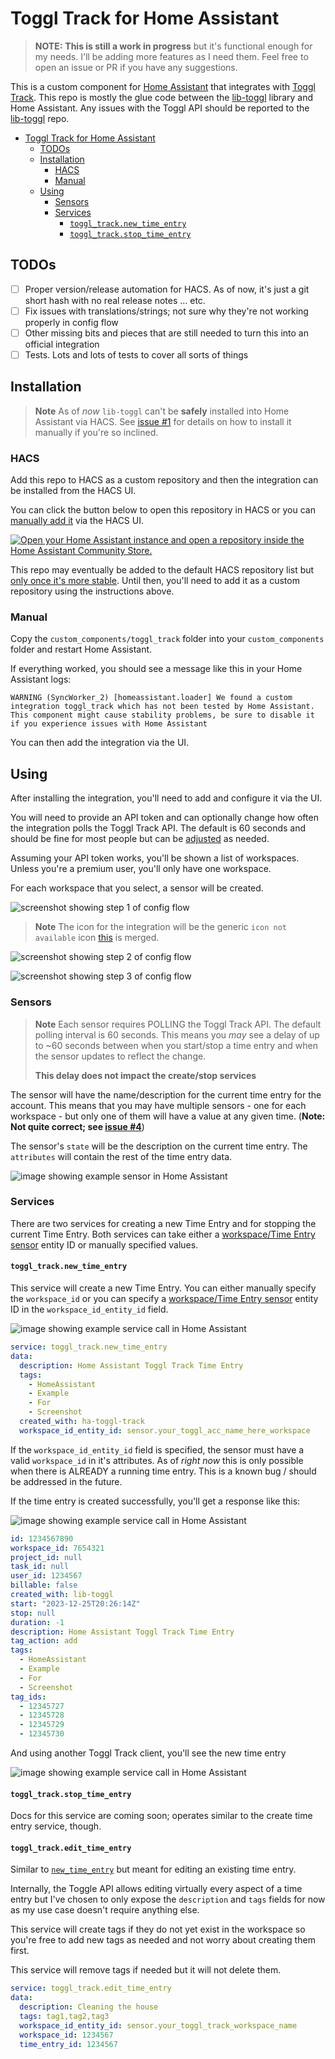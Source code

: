 # Toggl Track for Home Assistant

> **NOTE:**
> **This is still a work in progress** but it's functional enough for my needs.
> I'll be adding more features as I need them.
> Feel free to open an issue or PR if you have any suggestions.

This is a custom component for [Home Assistant](https://www.home-assistant.io/) that integrates with [Toggl Track](https://toggl.com/track/).
This repo is mostly the glue code between the [lib-toggl](https://github.com/kquinsland/lib-toggl) library and Home Assistant.
Any issues with the Toggl API should be reported to the [lib-toggl](https://github.com/kquinsland/lib-toggl/issues) repo.

<!-- START doctoc generated TOC please keep comment here to allow auto update -->
<!-- DON'T EDIT THIS SECTION, INSTEAD RE-RUN doctoc TO UPDATE -->

- [Toggl Track for Home Assistant](#toggl-track-for-home-assistant)
  - [TODOs](#todos)
  - [Installation](#installation)
    - [HACS](#hacs)
    - [Manual](#manual)
  - [Using](#using)
    - [Sensors](#sensors)
    - [Services](#services)
      - [`toggl_track.new_time_entry`](#toggl_tracknew_time_entry)
      - [`toggl_track.stop_time_entry`](#toggl_trackstop_time_entry)

<!-- END doctoc generated TOC please keep comment here to allow auto update -->

## TODOs

- [ ] Proper version/release automation for HACS. As of now, it's just a git short hash with no real release notes ... etc.
- [ ] Fix issues with translations/strings; not sure why they're not working properly in config flow
- [ ] Other missing bits and pieces that are still needed to turn this into an official integration
- [ ] Tests. Lots and lots of tests to cover all sorts of things

## Installation

> **Note**
> As of _now_ `lib-toggl` can't be **safely** installed into Home Assistant via HACS.
> See [issue #1](https://github.com/kquinsland/ha-toggl-track/issues/1) for details on how to install it manually if you're so inclined.

### HACS

Add this repo to HACS as a custom repository and then the integration can be installed from the HACS UI.

You can click the button below to open this repository in HACS or you can [manually add it](https://hacs.xyz/docs/faq/custom_repositories/) via the HACS UI.

[![Open your Home Assistant instance and open a repository inside the Home Assistant Community Store.](https://my.home-assistant.io/badges/hacs_repository.svg)](https://my.home-assistant.io/redirect/hacs_repository/?owner=kquinsland&repository=ha-toggl-track&category=integration)

This repo may eventually be added to the default HACS repository list but [only once it's more stable](https://hacs.xyz/docs/publish/include).
Until then, you'll need to add it as a custom repository using the instructions above.

### Manual

Copy the `custom_components/toggl_track` folder into your `custom_components` folder and restart Home Assistant.

If everything worked, you should see a message like this in your Home Assistant logs:

```log
WARNING (SyncWorker_2) [homeassistant.loader] We found a custom integration toggl_track which has not been tested by Home Assistant. This component might cause stability problems, be sure to disable it if you experience issues with Home Assistant
```

You can then add the integration via the UI.

## Using

After installing the integration, you'll need to add and configure it via the UI.

You will need to provide an API token and can optionally change how often the integration polls the Toggl Track API.
The default is 60 seconds and should be fine for most people but can be [adjusted](custom_components/toggl_track/config_flow.py#L40) as needed.

Assuming your API token works, you'll be shown a list of workspaces.
Unless you're a premium user, you'll only have one workspace.

For each workspace that you select, a sensor will be created.

![screenshot showing step 1 of config flow](./docs/_files/cfg-flow-01.png)

> **Note**
> The icon for the integration will be the generic `icon not available` icon [this](https://github.com/home-assistant/brands/pull/5023) is merged.

![screenshot showing step 2 of config flow](./docs/_files/cfg-flow-02.png)

![screenshot showing step 3 of config flow](./docs/_files/cfg-flow-03.png)

### Sensors

> **Note**
> Each sensor requires POLLING the Toggl Track API.
> The default polling interval is 60 seconds.
> This means you _may_ see a delay of up to ~60 seconds between when you start/stop a time entry and when the sensor updates to reflect the change.
>
> **This delay does not impact the create/stop services**

The sensor will have the name/description for the current time entry for the account.
This means that you may have multiple sensors - one for each workspace - but only one of them will have a value at any given time. (**Note: Not quite correct; see [issue #4](https://github.com/kquinsland/lib-toggl/issues/4)**)

The sensor's `state` will be the description on the current time entry.
The `attributes` will contain the rest of the time entry data.

![image showing example sensor in Home Assistant](./docs/_files/sensor-01.png)

### Services

There are two services for creating a new Time Entry and for stopping the current Time Entry.
Both services can take either a [workspace/Time Entry sensor](#sensors) entity ID or manually specified values.

#### `toggl_track.new_time_entry`

This service will create a new Time Entry.
You can either manually specify the `workspace_id` or you can specify a [workspace/Time Entry sensor](#sensors) entity ID in the `workspace_id_entity_id` field.

![image showing example service call in Home Assistant](./docs/_files/svc-new-time-entry-01.png)

```yaml
service: toggl_track.new_time_entry
data:
  description: Home Assistant Toggl Track Time Entry
  tags:
    - HomeAssistant
    - Example
    - For
    - Screenshot
  created_with: ha-toggl-track
  workspace_id_entity_id: sensor.your_toggl_acc_name_here_workspace
```

If the `workspace_id_entity_id` field is specified, the sensor must have a valid `workspace_id` in it's attributes.
As of _right now_ this is only possible when there is ALREADY a running time entry.
This is a known bug / should be addressed in the future.

If the time entry is created successfully, you'll get a response like this:

![image showing example service call in Home Assistant](./docs/_files/svc-new-time-entry-02.png)

```yaml
id: 1234567890
workspace_id: 7654321
project_id: null
task_id: null
user_id: 1234567
billable: false
created_with: lib-toggl
start: "2023-12-25T20:26:14Z"
stop: null
duration: -1
description: Home Assistant Toggl Track Time Entry
tag_action: add
tags:
  - HomeAssistant
  - Example
  - For
  - Screenshot
tag_ids:
  - 12345727
  - 12345728
  - 12345729
  - 12345730
```

And using another Toggl Track client, you'll see the new time entry

![image showing example service call in Home Assistant](./docs/_files/time-entry-android.png)

#### `toggl_track.stop_time_entry`

Docs for this service are coming soon; operates similar to the create time entry service, though.

#### `toggl_track.edit_time_entry`

Similar to [`new_time_entry`](README#`toggl_track.new_time_entry`) but meant for editing an existing time entry.

Internally, the Toggle API allows editing virtually every aspect of a time entry but I've chosen to only expose the `description` and `tags` fields for now as my use case doesn't require anything else.

This service will create tags if they do not yet exist in the workspace so you're free to add new tags as needed and not worry about creating them first.

This service will remove tags if needed but it will not delete them.

```yaml
service: toggl_track.edit_time_entry
data:
  description: Cleaning the house
  tags: tag1,tag2,tag3
  workspace_id_entity_id: sensor.your_toggl_track_workspace_name
  workspace_id: 1234567
  time_entry_id: 1234567
```
